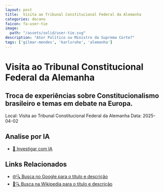 ```yaml
---
layout: post
title:  Visita ao Tribunal Constitucional Federal da Alemanha
categories: decano
faicon: fa-user-tie
image:
  path: "/assets/solid/user-tie.svg"
description: "Ator Político ou Ministro da Suprema Corte?"
tags: ['gilmar-mendes', 'karlsruhe', 'alemanha']
---
```


# Visita ao Tribunal Constitucional Federal da Alemanha
## Troca de experiências sobre Constitucionalismo brasileiro e temas em debate na Europa.
Local: Visita ao Tribunal Constitucional Federal da Alemanha
Data: 2025-04-02

## Analise por IA
- [🤖 Investigar com IA](https://www.perplexity.ai/search?q=%22Gilmar%20Mendes%22%20%2B%20Visita%20ao%20Tribunal%20Constitucional%20Federal%20da%20Alemanha%20Troca%20de%20experi%C3%AAncias%20sobre%20Constitucionalismo%20brasileiro%20e%20temas%20em%20debate%20na%20Europa.%20Karlsruhe%2C%20Alemanha)

## Links Relacionados
- [🌐🔍 Busca no Google para o título e descrição](https://www.google.com/search?q=%22Gilmar%20Mendes%22%20%2B%20Visita%20ao%20Tribunal%20Constitucional%20Federal%20da%20Alemanha%20Troca%20de%20experi%C3%AAncias%20sobre%20Constitucionalismo%20brasileiro%20e%20temas%20em%20debate%20na%20Europa.%20Karlsruhe%2C%20Alemanha)
- [📖🔍 Busca na Wikipedia para o título e descrição](https://pt.wikipedia.org/w/index.php?search=%22Gilmar%20Mendes%22%20%2B%20Visita%20ao%20Tribunal%20Constitucional%20Federal%20da%20Alemanha%20Troca%20de%20experi%C3%AAncias%20sobre%20Constitucionalismo%20brasileiro%20e%20temas%20em%20debate%20na%20Europa.%20Karlsruhe%2C%20Alemanha)

